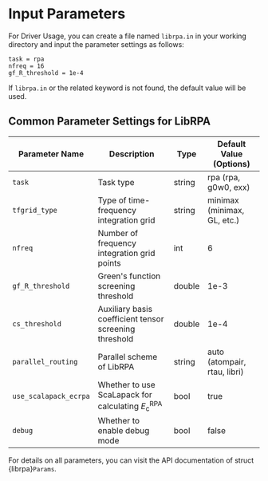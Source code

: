 # Input Parameters

For Driver Usage, you can create a file named `librpa.in` in your working directory and input the parameter settings as follows:

```
task = rpa
nfreq = 16
gf_R_threshold = 1e-4
```
If `librpa.in` or the related keyword is not found, the default value will be used.

## Common Parameter Settings for LibRPA

| Parameter Name         | Description                                                        | Type   | Default Value (Options)      |
|------------------------|--------------------------------------------------------------------|--------|------------------------------|
| `task`                 | Task type                                                          | string | rpa (rpa, g0w0, exx)         |
| `tfgrid_type`          | Type of time-frequency integration grid                            | string | minimax (minimax, GL, etc.)  |
| `nfreq`                | Number of frequency integration grid points                        | int    | 6                            |
| `gf_R_threshold`       | Green's function screening threshold                               | double | 1e-3                         |
| `cs_threshold`         | Auxiliary basis coefficient tensor screening threshold             | double | 1e-4                         |
| `parallel_routing`     | Parallel scheme of LibRPA                                          | string | auto (atompair, rtau, libri) |
| `use_scalapack_ecrpa`  | Whether to use ScaLapack for calculating $E_\text{c}^{\text{RPA}}$ | bool   | true                         |
| `debug`                | Whether to enable debug mode                                       | bool   | false                        |

For details on all parameters, you can visit the API documentation of struct {librpa}`Params`.
